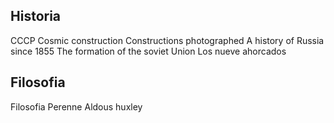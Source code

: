 ## Historia
CCCP Cosmic construction Constructions photographed
A history of Russia since 1855
The formation of the soviet Union
Los nueve ahorcados

## Filosofia
Filosofia Perenne Aldous huxley
